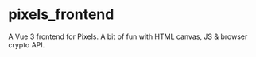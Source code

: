 # pixels_frontend

A Vue 3 frontend for Pixels. A bit of fun with HTML canvas, JS & browser crypto API.
